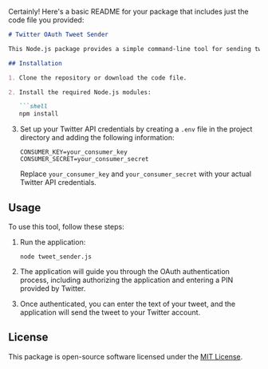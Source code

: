 Certainly! Here's a basic README for your package that includes just the code file you provided:

```markdown
# Twitter OAuth Tweet Sender

This Node.js package provides a simple command-line tool for sending tweets to Twitter using OAuth 1.0a authentication. It uses the `oauth-1.0a` library for OAuth authorization and the `crypto` library for cryptographic functions.

## Installation

1. Clone the repository or download the code file.

2. Install the required Node.js modules:

   ```shell
   npm install
   ```

3. Set up your Twitter API credentials by creating a `.env` file in the project directory and adding the following information:

   ```plaintext
   CONSUMER_KEY=your_consumer_key
   CONSUMER_SECRET=your_consumer_secret
   ```

   Replace `your_consumer_key` and `your_consumer_secret` with your actual Twitter API credentials.

## Usage

To use this tool, follow these steps:

1. Run the application:

   ```shell
   node tweet_sender.js
   ```

2. The application will guide you through the OAuth authentication process, including authorizing the application and entering a PIN provided by Twitter.

3. Once authenticated, you can enter the text of your tweet, and the application will send the tweet to your Twitter account.

## License

This package is open-source software licensed under the [MIT License](LICENSE).
```